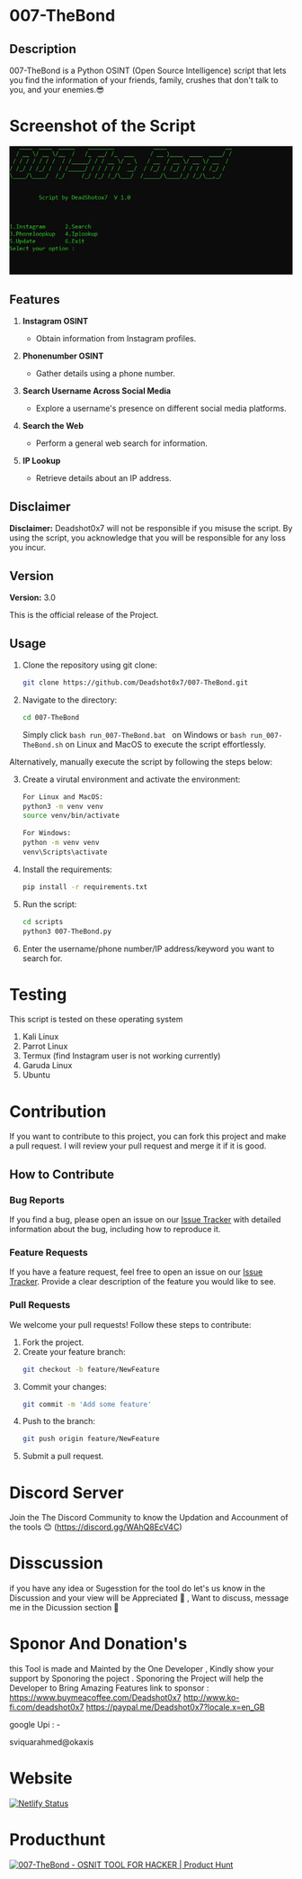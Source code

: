 # 007-TheBond

## Description

007-TheBond is a Python OSINT (Open Source Intelligence) script that lets you find the information of your friends, family, crushes that don't talk to you, and your enemies.😎

# Screenshot of the Script
![Screenshot](./assets/Interface.jpg)


## Features

1. **Instagram OSINT**
   - Obtain information from Instagram profiles.
2. **Phonenumber OSINT**

   - Gather details using a phone number.

3. **Search Username Across Social Media**

   - Explore a username's presence on different social media platforms.

4. **Search the Web**

   - Perform a general web search for information.

5. **IP Lookup**
   - Retrieve details about an IP address.

## Disclaimer

**Disclaimer:** Deadshot0x7 will not be responsible if you misuse the script. By using the script, you acknowledge that you will be responsible for any loss you incur.

## Version

**Version:** 3.0

This is the official release of the Project.

## Usage

1. Clone the repository using git clone:
   ```bash
   git clone https://github.com/Deadshot0x7/007-TheBond.git
   ```
2. Navigate to the directory:
   ```bash
   cd 007-TheBond
   ```
   Simply click `bash run_007-TheBond.bat ` on Windows or `bash run_007-TheBond.sh` on Linux and MacOS to execute the script effortlessly.

Alternatively, manually execute the script by following the steps below:

3. Create a virutal environment and activate the environment:
   ```bash
   For Linux and MacOS:
   python3 -m venv venv
   source venv/bin/activate
   ```
   ```bash
   For Windows:
   python -m venv venv
   venv\Scripts\activate
   ```
4. Install the requirements:
   ```bash
   pip install -r requirements.txt
   ```
5. Run the script:
   ```bash
   cd scripts
   python3 007-TheBond.py
   ```
6. Enter the username/phone number/IP address/keyword you want to search for.

# Testing

This script is tested on these operating system

1. Kali Linux
2. Parrot Linux
3. Termux (find Instagram user is not working currently)
4. Garuda Linux
5. Ubuntu

# Contribution

If you want to contribute to this project, you can fork this project and make a pull request. I will review your pull request and merge it if it is good.

## How to Contribute

### Bug Reports

If you find a bug, please open an issue on our [Issue Tracker](https://github.com/Deadshot0x7/007-TheBond/issues) with detailed information about the bug, including how to reproduce it.

### Feature Requests

If you have a feature request, feel free to open an issue on our [Issue Tracker](https://github.com/Deadshot0x7/007-TheBond/issues). Provide a clear description of the feature you would like to see.

### Pull Requests

We welcome your pull requests! Follow these steps to contribute:

1. Fork the project.
2. Create your feature branch:
   ```bash
   git checkout -b feature/NewFeature
   ```
3. Commit your changes:
   ```bash
   git commit -m 'Add some feature'
   ```
4. Push to the branch:
   ```bash
   git push origin feature/NewFeature
   ```
5. Submit a pull request.

# Discord Server 
Join the The Discord Community  to know the Updation and Accounment of the tools 😊
(https://discord.gg/WAhQ8EcV4C) 

# Disscussion 
if you have any idea or Sugesstion for the tool do let's us know in the Discussion and your view will be Appreciated 🙌 ,  Want to discuss,  message me in the  Dicussion section 🧐

# Sponor  And Donation's
this Tool is made and Mainted by the One Developer , Kindly show your support by Sponoring the poject  . Sponoring the Project will help the Developer to Bring Amazing Features
link to sponsor : 
https://www.buymeacoffee.com/Deadshot0x7
http://www.ko-fi.com/deadshot0x7
https://paypal.me/Deadshot0x7?locale.x=en_GB

google Upi : -  

sviquarahmed@okaxis
# Website 
[![Netlify Status](https://api.netlify.com/api/v1/badges/e6bac2cc-8b3e-46c6-9c48-4c256548889e/deploy-status)](https://app.netlify.com/sites/007-thebond/deploys)
# Producthunt
<a href="https://www.producthunt.com/posts/007-thebond?utm_source=badge-review&utm_medium=badge&utm_souce=badge-007-thebond#discussion-body" target="_blank"><img src="https://api.producthunt.com/widgets/embed-image/v1/review.svg?post_id=302652&theme=dark" alt="007-TheBond - OSNIT TOOL FOR HACKER  | Product Hunt" style="width: 250px; height: 54px;" width="250" height="54" /></a>
